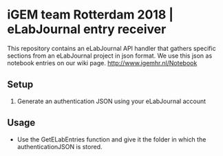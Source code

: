 # iGEM team Rotterdam 2018 | eLabJournal entry receiver
This repository contains an eLabJournal API handler that gathers specific sections from an eLabJournal project in json format.
We use this json as notebook entries on our wiki page. http://www.igemhr.nl/Notebook
## Setup
1. Generate an authentication JSON using your eLabJournal account
## Usage
* Use the GetELabEntries function and give it the folder in which the authenticationJSON is stored.